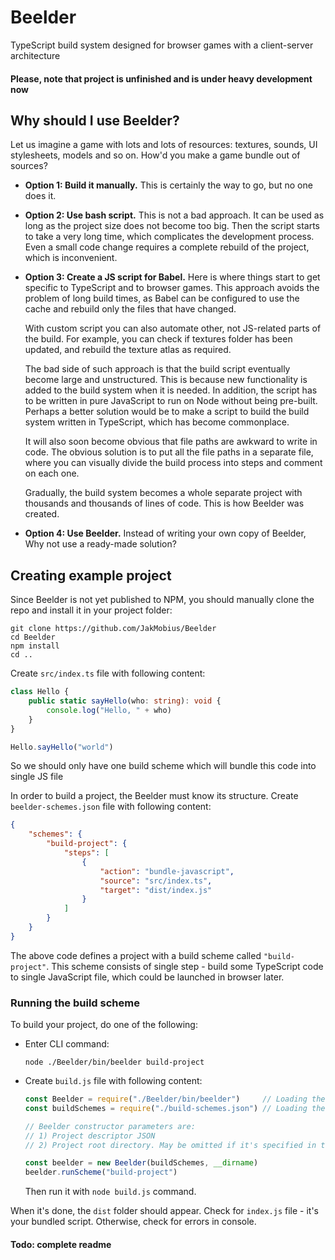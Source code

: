# Beelder
TypeScript build system designed for browser games with a client-server architecture

#### Please, note that project is unfinished and is under heavy development now

## Why should I use Beelder?
Let us imagine a game with lots and lots of resources: textures, sounds, UI stylesheets, models and so on.
How'd you make a game bundle out of sources?

- **Option 1: Build it manually.**
  This is certainly the way to go, but no one does it.
  

- **Option 2: Use bash script.**
  This is not a bad approach. It can be used as long as the project 
  size does not become too big. Then the script starts to take a very 
  long time, which complicates the development process. Even a small 
  code change requires a complete rebuild of the project, which
  is inconvenient.


- **Option 3: Create a JS script for Babel.**
  Here is where things start to get specific to TypeScript and to
  browser games. This approach avoids the problem of long build times,
  as Babel can be configured to use the cache and rebuild only the
  files that have changed.
  
  With custom script you can also automate other, not JS-related
  parts of the build. For example, you can check if textures folder 
  has been updated, and rebuild the texture atlas as required. 
  
  The bad side of such approach is that the build script eventually
  become large and unstructured. This is because new functionality
  is added to the build system when it is needed. In addition, the
  script has to be written in pure JavaScript to run on Node without
  being pre-built. Perhaps a better solution would be to make a script
  to build the build system written in TypeScript, which has become
  commonplace.

  It will also soon become obvious that file paths are awkward to write
  in code. The obvious solution is to put all the file paths in a
  separate file, where you can visually divide the build process into
  steps and comment on each one.

  Gradually, the build system becomes a whole separate project with
  thousands and thousands of lines of code. This is how Beelder was
  created.
  

- **Option 4: Use Beelder.** Instead of writing your own copy of Beelder,
  Why not use a ready-made solution?
  
## Creating example project

Since Beelder is not yet published to NPM, you should manually
clone the repo and install it in your project folder:
```shell
git clone https://github.com/JakMobius/Beelder
cd Beelder
npm install
cd ..
```

Create `src/index.ts` file with following content:
    
```typescript
class Hello {
    public static sayHello(who: string): void {
        console.log("Hello, " + who)
    }
}

Hello.sayHello("world")
```

So we should only have one build scheme which will bundle this code
into single JS file

In order to build a project, the Beelder must know its structure.
Create `beelder-schemes.json` file with following content:
   
```json
{
    "schemes": {
        "build-project": {
            "steps": [
                {
                    "action": "bundle-javascript",
                    "source": "src/index.ts",
                    "target": "dist/index.js"
                }
            ]
        }
    }
}
```
  
The above code defines a project with a build scheme called
`"build-project"`. This scheme consists of single step - build
some TypeScript code to single JavaScript file, which could be
launched in browser later. 

### Running the build scheme

To build your project, do one of the following:

- Enter CLI command:
    ```shell
    node ./Beelder/bin/beelder build-project
    ```
  
- Create `build.js` file with following content:
    ```js
    const Beelder = require("./Beelder/bin/beelder")     // Loading the Beelder module
    const buildSchemes = require("./build-schemes.json") // Loading the project descriptor 
    
    // Beelder constructor parameters are:
    // 1) Project descriptor JSON
    // 2) Project root directory. May be omitted if it's specified in the JSON file.
   
    const beelder = new Beelder(buildSchemes, __dirname)
    beelder.runScheme("build-project")
    ```
  Then run it with `node build.js` command.

When it's done, the `dist` folder should appear. Check for `index.js`
file - it's your bundled script. Otherwise, check for errors in console.

#### Todo: complete readme